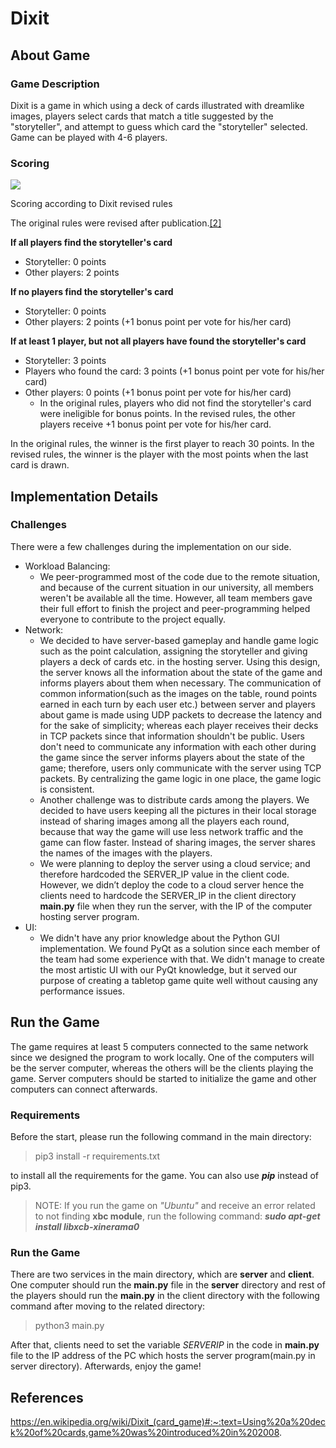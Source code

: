 # Dixit

## About Game

### Game Description
Dixit is a game in which using a deck of cards illustrated with dreamlike images, players select cards that match a title suggested by the "storyteller", and attempt to guess which card the "storyteller" selected. Game can be played with 4-6 players.

### Scoring

[![](https://upload.wikimedia.org/wikipedia/commons/thumb/a/a6/Dixit_points.jpg/220px-Dixit_points.jpg)](https://en.wikipedia.org/wiki/File:Dixit_points.jpg)

Scoring according to Dixit revised rules

The original rules were revised after publication.[[2]](https://en.wikipedia.org/wiki/Dixit_(card_game)#cite_note-2)

**If all players find the storyteller's card**

-   Storyteller: 0 points
-   Other players: 2 points

**If no players find the storyteller's card**

-   Storyteller: 0 points
-   Other players: 2 points (+1 bonus point per vote for his/her card)

**If at least 1 player, but not all players have found the storyteller's card**

-   Storyteller: 3 points
-   Players who found the card: 3 points (+1 bonus point per vote for his/her card)
-   Other players: 0 points (+1 bonus point per vote for his/her card)
    -   In the original rules, players who did not find the storyteller's card were ineligible for bonus points. In the revised rules, the other players receive +1 bonus point per vote for his/her card.

In the original rules, the winner is the first player to reach 30 points. In the revised rules, the winner is the player with the most points when the last card is drawn.

## Implementation Details

### Challenges

There were a few challenges during the implementation on our side.


- Workload Balancing:
  - We peer-programmed most of the code due to the remote situation, and because of the current situation in our university, all members weren't be available all the time. However, all team members gave their full effort to finish the project and peer-programming helped everyone to contribute to the project equally.
- Network: 
  - We decided to have server-based gameplay and handle game logic such as the point calculation, assigning the storyteller and giving players a deck of cards etc. in the hosting server. Using this design, the server knows all the information about the state of the game and informs players about them when necessary. The communication of common information(such as the images on the table, round points earned in each turn by each user etc.) between server and players about game is made using UDP packets to decrease the latency and for the sake of simplicity; whereas each player receives their decks in TCP packets since that information shouldn't be public. Users don't need to communicate any information with each other during the game since the server informs players about the state of the game; therefore, users only communicate with the server using TCP packets. By centralizing the game logic in one place, the game logic is consistent. 
  - Another challenge was to distribute cards among the players. We decided to have users keeping all the pictures in their local storage instead of sharing images among all the players each round, because that way the game will use less network traffic and the game can flow faster. Instead of sharing images, the server shares the names of the images with the players. 
  - We were planning to deploy the server using a cloud service; and therefore hardcoded the SERVER_IP value in the client code. However, we didn’t deploy the code to a cloud server hence the clients need to hardcode the SERVER_IP in the client directory __main.py__ file when they run the server, with the IP of the computer hosting server program.
- UI: 
   - We didn't have any prior knowledge about the Python GUI implementation. We found PyQt as a solution since each member of the team had some experience with that. We didn't manage to create the most artistic UI with our PyQt knowledge, but it served our purpose of creating a tabletop game quite well without causing any performance issues.


## Run the Game

The game requires at least 5 computers connected to the same network since we designed the program to work locally. One of the computers will be the server computer, whereas the others will be the clients playing the game. Server computers should be started to initialize the game and other computers can connect afterwards.
### Requirements
Before the start, please run the following command in the main directory:
> pip3 install -r requirements.txt

to install all the requirements for the game. You can also use ___pip___ instead of pip3.
> NOTE: If you run the game on _"Ubuntu"_ and receive an error related to not finding __xbc module__,  run the following command:  ___sudo apt-get install libxcb-xinerama0___

### Run the Game
There are two services in the main directory, which are __server__ and __client__. One computer should run the __main.py__ file in the __server__ directory and rest of the players should run the __main.py__ in the client directory with the following command after moving to the related directory:
> python3 main.py

After that, clients need to set the variable _SERVERIP_ in the code in __main.py__ file to the IP address of the PC which hosts the server program(main.py in server directory). Afterwards, enjoy the game!

## References
https://en.wikipedia.org/wiki/Dixit_(card_game)#:~:text=Using%20a%20deck%20of%20cards,game%20was%20introduced%20in%202008.


